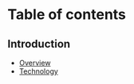 # Table of contents

## Introduction

* [Overview](README.md)
* [Technology](introduction/technology.md)

